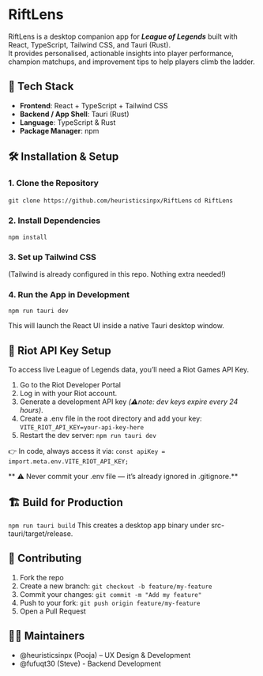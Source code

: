 # RiftLens

RiftLens is a desktop companion app for ***League of Legends*** built with React, TypeScript, Tailwind CSS, and Tauri (Rust).  
It provides personalised, actionable insights into player performance, champion matchups, and improvement tips to help players climb the ladder.

## 🚀 Tech Stack
- **Frontend**: React + TypeScript + Tailwind CSS
- **Backend / App Shell**: Tauri (Rust)
- **Language**: TypeScript & Rust
- **Package Manager**: npm

## 🛠️ Installation & Setup

### 1. Clone the Repository
`git clone https://github.com/heuristicsinpx/RiftLens`
`cd RiftLens`

### 2. Install Dependencies
`npm install`

### 3. Set up Tailwind CSS
(Tailwind is already configured in this repo. Nothing extra needed!)

### 4. Run the App in Development
`npm run tauri dev`

This will launch the React UI inside a native Tauri desktop window.

## 🔑 Riot API Key Setup
To access live League of Legends data, you’ll need a Riot Games API Key.
1. Go to the Riot Developer Portal
2. Log in with your Riot account.
3. Generate a development API key *(⚠️note: dev keys expire every 24 hours)*.
4. Create a .env file in the root directory and add your key:
`VITE_RIOT_API_KEY=your-api-key-here`
5. Restart the dev server:
`npm run tauri dev`

👉 In code, always access it via:
`const apiKey = import.meta.env.VITE_RIOT_API_KEY;`

** ⚠️ Never commit your .env file — it’s already ignored in .gitignore.**

## 🏗️ Build for Production
`npm run tauri build` 
This creates a desktop app binary under src-tauri/target/release.

## 🤝 Contributing
1. Fork the repo
2. Create a new branch: `git checkout -b feature/my-feature`
3. Commit your changes: `git commit -m "Add my feature"`
4. Push to your fork: `git push origin feature/my-feature`
5. Open a Pull Request

## 🧑‍💻 Maintainers
- @heuristicsinpx (Pooja) – UX Design & Development
- @fufuqt30 (Steve) - Backend Development
